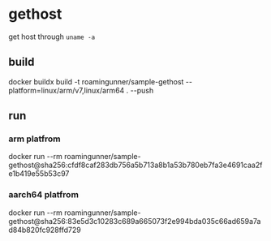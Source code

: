 # gethost

get host through `uname -a`

## build

docker buildx build -t roamingunner/sample-gethost --platform=linux/arm/v7,linux/arm64 . --push

## run

### arm platfrom

docker run --rm roamingunner/sample-gethost@sha256:cfdf8caf283db756a5b713a8b1a53b780eb7fa3e4691caa2fe1b419e55b53c97

### aarch64 platfrom

docker run --rm roamingunner/sample-gethost@sha256:83e5d3c10283c689a665073f2e994bda035c66ad659a7ad84b820fc928ffd729


